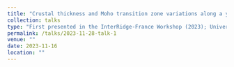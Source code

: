 ```yaml
---
title: "Crustal thickness and Moho transition zone variations along a young ridge segment at 9°N East Pacific Rise"
collection: talks
type: "First presented in the InterRidge-France Workshop (2023); University of Southampton (2023)"
permalink: /talks/2023-11-28-talk-1
venue: ""
date: 2023-11-16
location: ""
---
```

